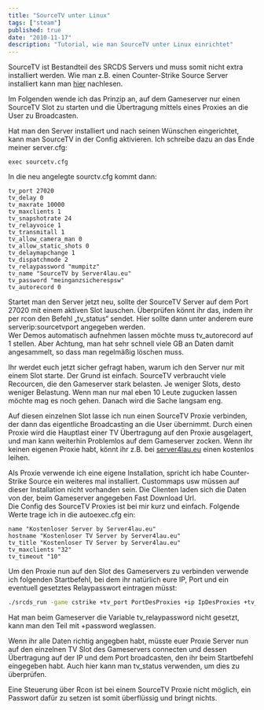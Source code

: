 ```yaml
---
title: "SourceTV unter Linux"
tags: ["steam"]
published: true
date: "2010-11-17"
description: "Tutorial, wie man SourceTV unter Linux einrichtet"
---
```


SourceTV ist Bestandteil des SRCDS Servers und muss somit nicht extra installiert werden. Wie man z.B. einen Counter-Strike Source Server installiert kann man [hier](http://www.ulrich-block.de/?page_id=552) nachlesen.

Im Folgenden wende ich das Prinzip an, auf dem Gameserver nur einen SourceTV Slot zu starten und die Übertragung mittels eines Proxies an die User zu Broadcasten.

Hat man den Server installiert und nach seinen Wünschen eingerichtet, kann man SourceTV in der Config aktivieren. Ich schreibe dazu an das Ende meiner server.cfg:

```
exec sourcetv.cfg
```

In die neu angelegte sourctv.cfg kommt dann:

```
tv_port 27020
tv_delay 0
tv_maxrate 10000
tv_maxclients 1
tv_snapshotrate 24
tv_relayvoice 1
tv_transmitall 1
tv_allow_camera_man 0
tv_allow_static_shots 0
tv_delaymapchange 1
tv_dispatchmode 2
tv_relaypassword "mumpitz"
tv_name "SourceTV by Server4lau.eu"
tv_password "meinganzsicherespsw"
tv_autorecord 0
```

Startet man den Server jetzt neu, sollte der SourceTV Server auf dem Port 27020 mit einem aktiven Slot lauschen. Überprüfen könnt ihr das, indem ihr per rcon den Befehl „tv_status“ sendet. Hier sollte dann unter anderem eure serverip:sourcetvport angegeben werden.  
Wer Demos automatisch aufnehmen lassen möchte muss tv_autorecord auf 1 stellen. Aber Achtung, man hat sehr schnell viele GB an Daten damit angesammelt, so dass man regelmäßig löschen muss.

Ihr werdet euch jetzt sicher gefragt haben, warum ich den Server nur mit einem Slot starte. Der Grund ist einfach. SourceTV verbraucht viele Recourcen, die den Gameserver stark belasten. Je weniger Slots, desto weniger Belastung. Wenn man nur mal eben 10 Leute zugucken lassen möchte mag es noch gehen. Danach wird die Sache langsam eng.

Auf diesen einzelnen Slot lasse ich nun einen SourceTV Proxie verbinden, der dann das eigentliche Broadcasting an die User übernimmt. Durch einen Proxie wird die Hauptlast einer TV Übertragung auf den Proxie ausgelagert, und man kann weiterhin Problemlos auf dem Gameserver zocken. Wenn ihr keinen eigenen Proxie habt, könnt ihr z.B. bei [server4lau.eu](http://www.server4lau.eu) einen kostenlos leihen.

Als Proxie verwende ich eine eigene Installation, spricht ich habe Counter-Strike Source ein weiteres mal installiert. Custommaps usw müssen auf dieser Installation nicht vorhanden sein. Die Clienten laden sich die Daten von der, beim Gameserver angegeben Fast Download Url.  
Die Config des SourceTV Proxies ist bei mir kurz und einfach. Folgende Werte trage ich in die autoexec.cfg ein:

```
name "Kostenloser Server by Server4lau.eu"
hostname "Kostenloser TV Server by Server4lau.eu"
tv_title "Kostenloser TV Server by Server4lau.eu"
tv_maxclients "32"
tv_timeout "10"
```

Um den Proxie nun auf den Slot des Gameservers zu verbinden verwende ich folgenden Startbefehl, bei dem ihr natürlich eure IP, Port und ein eventuell gesetztes Relaypasswort eintragen müsst:

```bash
./srcds_run -game cstrike +tv_port PortDesProxies +ip IpDesProxies +tv_maxclients 32 +tv_relay Ip:TvPortDesGameserver +password mumpitz
```

Hat man beim Gameserver die Variable tv_relaypassword nicht gesetzt, kann man den Teil mit +password weglassen.

Wenn ihr alle Daten richtig angegben habt, müsste euer Proxie Server nun auf den einzelnen TV Slot des Gameservers connecten und dessen Übertragung auf der IP und dem Port broadcasten, den ihr beim Startbefehl eingegeben habt. Auch hier kann man tv_status verwenden, um dies zu überprüfen.

Eine Steuerung über Rcon ist bei einem SourceTV Proxie nicht möglich, ein Passwort dafür zu setzen ist somit überflüssig und bringt nichts.